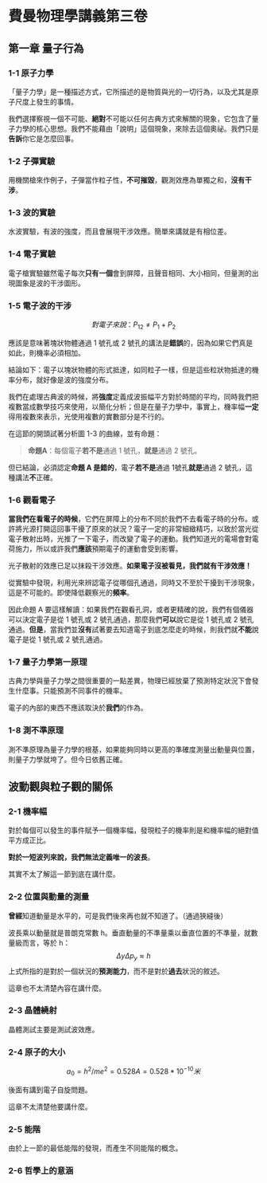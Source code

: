 # 費曼物理學講義第三卷

## 第一章 量子行為

### 1-1 原子力學

「量子力學」是一種描述方式，它所描述的是物質與光的一切行為，以及尤其是原子尺度上發生的事情。

我們選擇察視一個不可能、**絕對**不可能以任何古典方式來解關的現象，它包含了量子力學的核心思想。我們不能藉由「說明」這個現象，來除去這個奧祕。我們只是**告訴**你它是怎麼回事。

### 1-2 子彈實驗

用機關槍來作例子，子彈當作粒子性，**不可摧毀**，觀測效應為單獨之和，**沒有干涉**。

### 1-3 波的實驗

水波實驗，有波的強度，而且會展現干涉效應。簡單來講就是有相位差。

### 1-4 電子實驗

電子槍實驗雖然電子每次**只有一個**會到屏障，且聲音相同、大小相同，但量測的出現圖象是波的干涉圖形。

### 1-5 電子波的干涉

$$
對電子來說：P_{12}\neq P_1 + P_2
$$

應該是意味著塊狀物體通過 1 號孔或 2 號孔的講法是**錯誤**的，因為如果它們真是如此，則機率必須相加。

結論如下：電子以塊狀物體的形式抵達，如同粒子一樣，但是這些粒狀物抵達的機率分布，就好像是波的強度分布。

我們在處理古典波的時候，將**強度**定義成波振幅平方對於時間的平均，同時我們把複數當成數學技巧來使用，以簡化分析；但是在量子力學中，事實上，機率幅**一定**得用複數來表示，光使用複數的實數部分是不行的。

在這節的開頭試著分析圖 1-3 的曲線，並有命題：

> **命題A**：每個電子**若不是**通過 1 號孔，**就是**通過 2 號孔。

但已結論，必須認定**命題 A 是錯的**，電子**若不是**通過 1號孔**就是**通過 2 號孔，這種講法**不**正確。

### 1-6 觀看電子

**當我們在看電子的時候**，它們在屏障上的分布不同於我們不去看電子時的分布。或許將光源打開這回事干擾了原來的狀況？電子一定的非常細緻精巧，以致於當光從電子散射出時，光推了一下電子，而改變了電子的運動。我們知道光的電場會對電荷施力，所以或許我們**應該**預期電子的運動會受到影響。

光子散射的效應已足以抹殺干涉效應。**如果電子沒被看見，我們就有干涉效應！**

從實驗中發現，利用光來辨認電子從哪個孔通過，同時又不至於干擾到干涉現象，這是不可能的。即使降低觀察光的**頻率**。

因此命題 A 要這樣解讀：如果我們在觀看孔洞，或者更精確的說，我們有個儀器可以決定電子是從 1 號孔或 2 號孔通過，那麼我們**可以**說它是從 1 號孔或 2 號孔通過。**但是**，當我們並**沒有**試著要去知道電子到底怎麼走的時候，則我們就**不能**說電子是從 1 號孔或 2 號孔通過。

### 1-7 量子力學第一原理

古典力學與量子力學之間很重要的一點差異，物理已經放棄了預測特定狀況下會發生什麼事。只能預測不同事件的機率。

電子的內部的東西不應該取決於**我們**的作為。

### 1-8 測不準原理

測不準原理為量子力學的根基，如果能夠同時以更高的準確度測量出動量與位置，則量子力學就垮了。但今日依舊正確。



## 波動觀與粒子觀的關係

### 2-1 機率幅

對於每個可以發生的事件賦予一個機率幅，發現粒子的機率則是和機率幅的絕對值平方成正比。

**對於一短波列來說，我們無法定義唯一的波長**。

其實不太了解這一節到底在講什麼。

### 2-2 位置與動量的測量

**曾經**知道動量是水平的，可是我們後來再也就不知道了。（通過狹縫後）

波長乘以動量就是普朗克常數 h。垂直動量的不準量乘以垂直位置的不準量，就數量級而言，等於 h：
$$
\Delta y \Delta p_y \approx h
$$
上式所指的是對於一個狀況的**預測能力**，而不是對於**過去**狀況的敘述。

這章也不太清楚內容在講什麼。

### 2-3 晶體繞射

晶體測試主要是測試波效應。

### 2-4 原子的大小

$$
a_0=h^2/me^2=0.528A=0.528*10^{-10}米
$$

後面有講到電子自旋問題。

這章不太清楚他要講什麼。

### 2-5 能階

由於上一節的最低能階的發現，而產生不同能階的概念。

### 2-6 哲學上的意涵